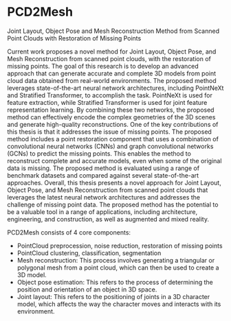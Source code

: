 # PCD2Mesh
Joint Layout, Object Pose and Mesh Reconstruction Method from Scanned Point Clouds with Restoration of Missing Points

Current work proposes a novel method for Joint Layout, Object Pose, and Mesh Reconstruction from scanned point clouds, with the restoration of missing points. The goal of this research is to develop an advanced approach that can generate accurate and complete 3D models from point cloud data obtained from real-world environments. The proposed method leverages state-of-the-art neural network architectures, including PointNeXt and Stratified Transformer, to accomplish the task. PointNeXt is used for feature extraction, while Stratified Transformer is used for joint feature representation learning. By combining these two networks, the proposed method can effectively encode the complex geometries of the 3D scenes and generate high-quality reconstructions. One of the key contributions of this thesis is that it addresses the issue of missing points. The proposed method includes a point restoration component that uses a combination of convolutional neural networks (CNNs) and graph convolutional networks (GCNs) to predict the missing points. This enables the method to reconstruct complete and accurate models, even when some of the original data is missing. The proposed method is evaluated using a range of benchmark datasets and compared against several state-of-the-art approaches. Overall, this thesis presents a novel approach for Joint Layout, Object Pose, and Mesh Reconstruction from scanned point clouds that leverages the latest neural network architectures and addresses the challenge of missing point data. The proposed method has the potential to be a valuable tool in a range of applications, including architecture, engineering, and construction, as well as augmented and mixed reality.

PCD2Mesh consists of 4 core components:
- PointCloud preprocession, noise reduction, restoration of missing points
- PointCloud clustering, classification, segmentation
- Mesh reconstruction: This process involves generating a triangular or polygonal mesh from a point cloud, which can then be used to create a 3D model.
- Object pose estimation: This refers to the process of determining the position and orientation of an object in 3D space. 
- Joint layout: This refers to the positioning of joints in a 3D character model, which affects the way the character moves and interacts with its environment.

